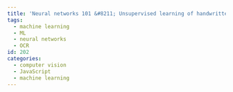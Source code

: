 ```yaml
---
title: 'Neural networks 101 &#8211; Unsupervised learning of handwritten digits'
tags:
  - machine learning
  - ML
  - neural networks
  - OCR
id: 202
categories:
  - computer vision
  - JavaScript
  - machine learning
---
```

